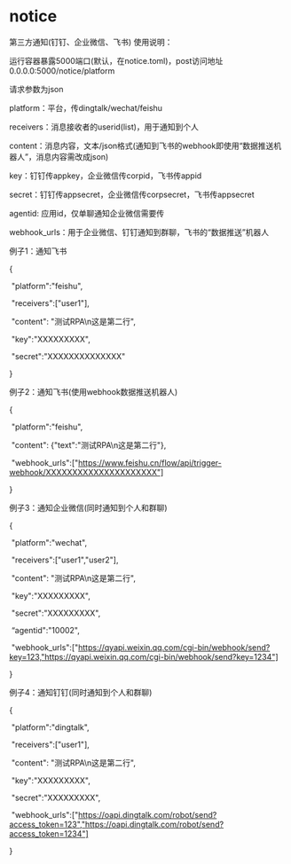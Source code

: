 # notice
第三方通知(钉钉、企业微信、飞书)
使用说明：

运行容器暴露5000端口(默认，在notice.toml)，post访问地址0.0.0.0:5000/notice/platform

请求参数为json

platform：平台，传dingtalk/wechat/feishu

receivers：消息接收者的userid(list)，用于通知到个人

content：消息内容，文本/json格式(通知到飞书的webhook即使用“数据推送机器人”，消息内容需改成json)

key：钉钉传appkey，企业微信传corpid，飞书传appid

secret：钉钉传appsecret，企业微信传corpsecret，飞书传appsecret

agentid: 应用id，仅单聊通知企业微信需要传

webhook_urls：用于企业微信、钉钉通知到群聊，飞书的“数据推送”机器人

例子1：通知飞书

{

​    "platform":"feishu",

​    "receivers":["user1"],

​    "content": "测试RPA\n这是第二行",

​    "key":"XXXXXXXXX",

​    "secret":"XXXXXXXXXXXXXX"

}

例子2：通知飞书(使用webhook数据推送机器人)

{

​    "platform":"feishu",

​    "content": {"text":"测试RPA\n这是第二行"},

​    "webhook_urls":["https://www.feishu.cn/flow/api/trigger-webhook/XXXXXXXXXXXXXXXXXXXXX"]

}

例子3：通知企业微信(同时通知到个人和群聊)

{

​    "platform":"wechat",

​    "receivers":["user1","user2"],

​    "content": "测试RPA\n这是第二行",

​    "key":"XXXXXXXXX",

​    "secret":"XXXXXXXXX",

​	“agentid":"10002",

​    "webhook_urls":["https://qyapi.weixin.qq.com/cgi-bin/webhook/send?key=123,"https://qyapi.weixin.qq.com/cgi-bin/webhook/send?key=1234"]

}

例子4：通知钉钉(同时通知到个人和群聊)

{

​    "platform":"dingtalk",

​    "receivers":["user1"],

​    "content": "测试RPA\n这是第二行",

​    "key":"XXXXXXXXX",

​    "secret":"XXXXXXXXX",

​    "webhook_urls":["https://oapi.dingtalk.com/robot/send?access_token=123","https://oapi.dingtalk.com/robot/send?access_token=1234"]

}



